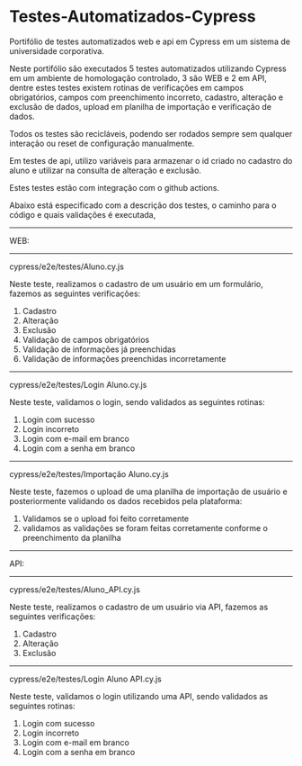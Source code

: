 # Testes-Automatizados-Cypress
Portifólio de testes automatizados web e api em Cypress em um sistema de universidade corporativa.

Neste portifólio são executados 5 testes automatizados utilizando Cypress em um ambiente de homologação controlado, 3 são WEB  e 2 em API, dentre estes testes existem rotinas de verificações em campos obrigatórios, campos com preenchimento incorreto, cadastro, alteração e exclusão de dados, upload em planilha de importação e verificação de dados. 

Todos os testes são recicláveis, podendo ser rodados sempre sem qualquer interação ou reset de configuração manualmente. 

Em testes de api, utilizo variáveis para armazenar o id criado no cadastro do aluno e utilizar na consulta de alteração e exclusão. 

Estes testes estão com integração com o github actions.

Abaixo está especificado com a descrição dos testes, o caminho para o código e quais validações é executada,

_________________________________
WEB: 
______________________________________________________________________________
cypress/e2e/testes/Aluno.cy.js

Neste teste, realizamos o cadastro de um usuário em um formulário, fazemos as seguintes verificações:

  1) Cadastro
  2) Alteração 
  3) Exclusão
  4) Validação de campos obrigatórios
  5) Validação de informações já preenchidas
  6) Validação de informações preenchidas incorretamente

________________________________________________________________________________
cypress/e2e/testes/Login Aluno.cy.js

Neste teste, validamos o login, sendo validados as seguintes rotinas:

  1) Login com sucesso
  2) Login incorreto
  3) Login com e-mail em branco
  4) Login com a senha em branco
________________________________________________________________________________
cypress/e2e/testes/Importação Aluno.cy.js

Neste teste, fazemos o upload de uma planilha de importação de usuário e posteriormente validando os dados recebidos pela plataforma:

  1) Validamos se o upload foi feito corretamente
  2) validamos as validações se foram feitas corretamente conforme o preenchimento da planilha
______________________________
API:
_________________________________________________________________________________
cypress/e2e/testes/Aluno_API.cy.js

Neste teste, realizamos o cadastro de um usuário via API, fazemos as seguintes verificações:

  1) Cadastro
  2) Alteração 
  3) Exclusão
________________________________________________________________________________
cypress/e2e/testes/Login Aluno API.cy.js

Neste teste, validamos o login utilizando uma API, sendo validados as seguintes rotinas:

  1) Login com sucesso
  2) Login incorreto
  3) Login com e-mail em branco
  4) Login com a senha em branco
